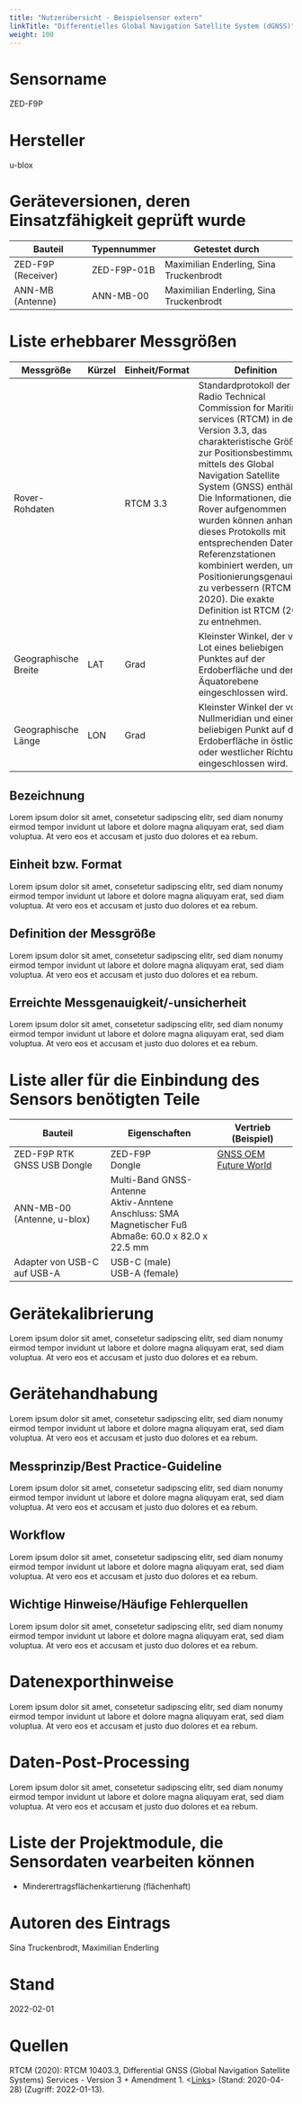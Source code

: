 ```yaml
---
title: "Nutzerübersicht - Beispielsensor extern"
linkTitle: "Differentielles Global Navigation Satellite System (dGNSS)"
weight: 100
---
```


# Sensorname

ZED-F9P 

# Hersteller

u-blox

# Geräteversionen, deren Einsatzfähigkeit geprüft wurde

| Bauteil             | Typennummer     | Getestet durch                          |
|---------------------|-----------------|-----------------------------------------|
| ZED-F9P (Receiver)  | ZED-F9P-01B     | Maximilian Enderling, Sina Truckenbrodt |
| ANN-MB (Antenne)    | ANN-MB-00       | Maximilian Enderling, Sina Truckenbrodt |

# Liste erhebbarer Messgrößen

| Messgröße            | Kürzel | Einheit/Format   | Definition |
|----------------------|--------|------------------|------------|
| Rover-Rohdaten       |        | RTCM 3.3         | Standardprotokoll der Radio Technical Commission for Maritime services (RTCM) in der Version 3.3, das charakteristische Größen zur Positionsbestimmung mittels des Global Navigation Satellite System (GNSS) enthält. Die Informationen, die am Rover aufgenommen wurden können anhand dieses Protokolls mit entsprechenden Daten von Referenzstationen kombiniert werden, um die Positionierungsgenauigkeit zu verbessern (RTCM 2020). Die exakte Definition ist RTCM (2020) zu entnehmen. |
| Geographische Breite | LAT    | Grad             | Kleinster Winkel, der vom Lot eines beliebigen Punktes auf der Erdoberfläche und der Äquatorebene eingeschlossen wird.  | 
| Geographische Länge  | LON    | Grad             | Kleinster Winkel der vom Nullmeridian und einem beliebigen Punkt auf der Erdoberfläche in östlicher oder westlicher Richtung eingeschlossen wird. |

## Bezeichnung

Lorem ipsum dolor sit amet, consetetur sadipscing elitr, sed diam nonumy eirmod tempor invidunt ut labore et dolore magna aliquyam erat, sed diam voluptua. At vero eos et accusam et justo duo dolores et ea rebum. 

## Einheit bzw. Format

Lorem ipsum dolor sit amet, consetetur sadipscing elitr, sed diam nonumy eirmod tempor invidunt ut labore et dolore magna aliquyam erat, sed diam voluptua. At vero eos et accusam et justo duo dolores et ea rebum. 

## Definition der Messgröße

Lorem ipsum dolor sit amet, consetetur sadipscing elitr, sed diam nonumy eirmod tempor invidunt ut labore et dolore magna aliquyam erat, sed diam voluptua. At vero eos et accusam et justo duo dolores et ea rebum. 

## Erreichte Messgenauigkeit/-unsicherheit

Lorem ipsum dolor sit amet, consetetur sadipscing elitr, sed diam nonumy eirmod tempor invidunt ut labore et dolore magna aliquyam erat, sed diam voluptua. At vero eos et accusam et justo duo dolores et ea rebum. 

# Liste aller für die Einbindung des Sensors benötigten Teile

| Bauteil                      | Eigenschaften       | Vertrieb (Beispiel)                     |
|------------------------------|---------------------|-----------------------------------------|
| ZED-F9P RTK GNSS USB Dongle  | ZED-F9P <br> Dongle | [GNSS OEM Future World](https://www.gnss.store/gnss-gps-modules/126-ublox-zed-f9p-rtk-gnss-receiver-board-with-sma-base-or-rover.html?search_query=ZED-F9P&results=15#/25-add_antenna_ann_mb-ann_mb) |                        
| ANN-MB-00 (Antenne, u-blox)  | Multi-Band GNSS-Antenne <br> Aktiv-Anntene <br> Anschluss: SMA <br> Magnetischer Fuß <br> Abmaße: 60.0 x 82.0 x 22.5 mm |  | 
| Adapter von USB-C auf USB-A  | USB-C (male) <br> USB-A (female) |  | 

# Gerätekalibrierung

Lorem ipsum dolor sit amet, consetetur sadipscing elitr, sed diam nonumy eirmod tempor invidunt ut labore et dolore magna aliquyam erat, sed diam voluptua. At vero eos et accusam et justo duo dolores et ea rebum. 

# Gerätehandhabung

Lorem ipsum dolor sit amet, consetetur sadipscing elitr, sed diam nonumy eirmod tempor invidunt ut labore et dolore magna aliquyam erat, sed diam voluptua. At vero eos et accusam et justo duo dolores et ea rebum. 

## Messprinzip/Best Practice-Guideline

Lorem ipsum dolor sit amet, consetetur sadipscing elitr, sed diam nonumy eirmod tempor invidunt ut labore et dolore magna aliquyam erat, sed diam voluptua. At vero eos et accusam et justo duo dolores et ea rebum. 

## Workflow

Lorem ipsum dolor sit amet, consetetur sadipscing elitr, sed diam nonumy eirmod tempor invidunt ut labore et dolore magna aliquyam erat, sed diam voluptua. At vero eos et accusam et justo duo dolores et ea rebum. 

## Wichtige Hinweise/Häufige Fehlerquellen

Lorem ipsum dolor sit amet, consetetur sadipscing elitr, sed diam nonumy eirmod tempor invidunt ut labore et dolore magna aliquyam erat, sed diam voluptua. At vero eos et accusam et justo duo dolores et ea rebum. 

# Datenexporthinweise

Lorem ipsum dolor sit amet, consetetur sadipscing elitr, sed diam nonumy eirmod tempor invidunt ut labore et dolore magna aliquyam erat, sed diam voluptua. At vero eos et accusam et justo duo dolores et ea rebum. 

# Daten-Post-Processing

Lorem ipsum dolor sit amet, consetetur sadipscing elitr, sed diam nonumy eirmod tempor invidunt ut labore et dolore magna aliquyam erat, sed diam voluptua. At vero eos et accusam et justo duo dolores et ea rebum. 

# Liste der Projektmodule, die Sensordaten vearbeiten können

* Minderertragsflächenkartierung (flächenhaft)

# Autoren des Eintrags

Sina Truckenbrodt, Maximilian Enderling

# Stand

2022-02-01

# Quellen

RTCM (2020): RTCM 10403.3, Differential GNSS (Global Navigation Satellite Systems) Services - Version 3 + Amendment 1. <[Links](https://rtcm.myshopify.com/collections/differential-global-navigation-satellite-dgnss-standards/products/rtcm-10403-2-differential-gnss-global-navigation-satellite-systems-services-version-3-february-1-2013)> (Stand: 2020-04-28) (Zugriff: 2022-01-13).

